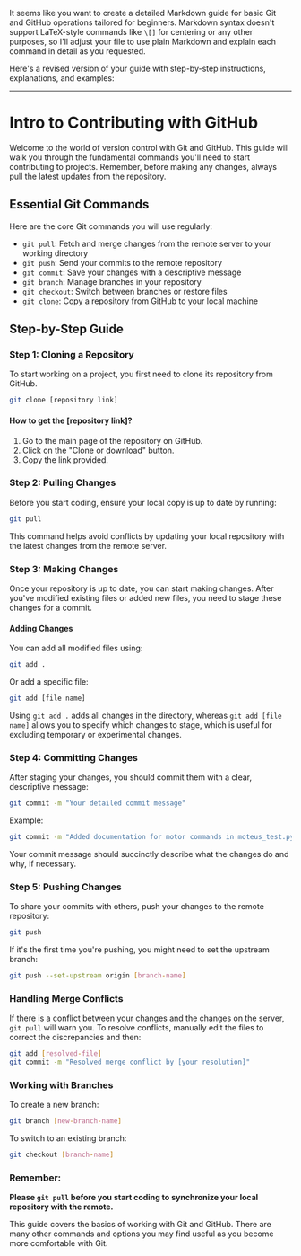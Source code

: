 It seems like you want to create a detailed Markdown guide for basic Git and GitHub operations tailored for beginners. Markdown syntax doesn't support LaTeX-style commands like `\[]` for centering or any other purposes, so I'll adjust your file to use plain Markdown and explain each command in detail as you requested.

Here's a revised version of your guide with step-by-step instructions, explanations, and examples:

---

# Intro to Contributing with GitHub

Welcome to the world of version control with Git and GitHub. This guide will walk you through the fundamental commands you'll need to start contributing to projects. Remember, before making any changes, always pull the latest updates from the repository.

## Essential Git Commands

Here are the core Git commands you will use regularly:

- `git pull`: Fetch and merge changes from the remote server to your working directory
- `git push`: Send your commits to the remote repository
- `git commit`: Save your changes with a descriptive message
- `git branch`: Manage branches in your repository
- `git checkout`: Switch between branches or restore files
- `git clone`: Copy a repository from GitHub to your local machine

## Step-by-Step Guide

### Step 1: Cloning a Repository

To start working on a project, you first need to clone its repository from GitHub.

```bash
git clone [repository link]
```

#### How to get the **[repository link]**?

1. Go to the main page of the repository on GitHub.
2. Click on the "Clone or download" button.
3. Copy the link provided.

### Step 2: Pulling Changes

Before you start coding, ensure your local copy is up to date by running:

```bash
git pull
```

This command helps avoid conflicts by updating your local repository with the latest changes from the remote server.

### Step 3: Making Changes

Once your repository is up to date, you can start making changes. After you've modified existing files or added new files, you need to stage these changes for a commit.

#### Adding Changes

You can add all modified files using:

```bash
git add .
```

Or add a specific file:

```bash
git add [file name]
```

Using `git add .` adds all changes in the directory, whereas `git add [file name]` allows you to specify which changes to stage, which is useful for excluding temporary or experimental changes.

### Step 4: Committing Changes

After staging your changes, you should commit them with a clear, descriptive message:

```bash
git commit -m "Your detailed commit message"
```

Example:
```bash
git commit -m "Added documentation for motor commands in moteus_test.py"
```

Your commit message should succinctly describe what the changes do and why, if necessary.

### Step 5: Pushing Changes

To share your commits with others, push your changes to the remote repository:

```bash
git push
```

If it's the first time you're pushing, you might need to set the upstream branch:

```bash
git push --set-upstream origin [branch-name]
```

### Handling Merge Conflicts

If there is a conflict between your changes and the changes on the server, `git pull` will warn you. To resolve conflicts, manually edit the files to correct the discrepancies and then:

```bash
git add [resolved-file]
git commit -m "Resolved merge conflict by [your resolution]"
```

### Working with Branches

To create a new branch:

```bash
git branch [new-branch-name]
```

To switch to an existing branch:

```bash
git checkout [branch-name]
```

### Remember:

**Please `git pull` before you start coding to synchronize your local repository with the remote.**

This guide covers the basics of working with Git and GitHub. There are many other commands and options you may find useful as you become more comfortable with Git.
